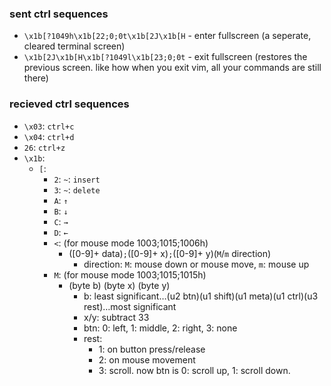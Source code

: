 ### sent ctrl sequences

- `\x1b[?1049h\x1b[22;0;0t\x1b[2J\x1b[H` - enter fullscreen (a seperate, cleared terminal screen)
- `\x1b[2J\x1b[H\x1b[?1049l\x1b[23;0;0t` - exit fullscreen (restores the previous screen. like how when you exit vim, all your commands are still there)

### recieved ctrl sequences

- `\x03`: `ctrl+c`
- `\x04`: `ctrl+d`
- `26`: `ctrl+z`
- `\x1b`:
	- `[`:
		- `2`: `~`: `insert`
		- `3`: `~`: `delete`
		- `A`: `↑`
		- `B`: `↓`
		- `C`: `→`
		- `D`: `←`
		- `<`: (for mouse mode 1003;1015;1006h)
			- (\[0-9\]+ data)`;`(\[0-9\]+ x)`;`(\[0-9\]+ y)(`M`/`m` direction)
				- direction: `M`: mouse down or mouse move, `m`: mouse up
		- `M`: (for mouse mode 1003;1015;1015h)
			- (byte b) (byte x) (byte y)
				- b: least significant…(u2 btn)(u1 shift)(u1 meta)(u1 ctrl)(u3 rest)…most significant
				- x/y: subtract 33
				- btn: 0: left, 1: middle, 2: right, 3: none
				- rest:
					- 1: on button press/release
					- 2: on mouse movement
					- 3: scroll. now btn is 0: scroll up, 1: scroll down.